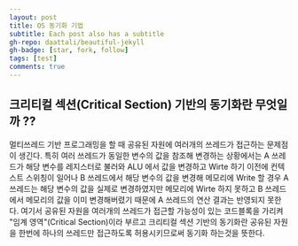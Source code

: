 ```yaml
---
layout: post
title: OS 동기화 기법
subtitle: Each post also has a subtitle
gh-repo: daattali/beautiful-jekyll
gh-badge: [star, fork, follow]
tags: [test]
comments: true
---
```


## 크리티컬 섹션(Critical Section) 기반의 동기화란 무엇일까 ??
  멀티쓰레드 기반 프로그래밍을 할 때 공유된 자원에 여러개의 쓰레드가 접근하는 문제점이 생긴다.
  특히 여러 쓰레드가 동일한 변수의 값을 참조해 변경하는 상황에서는 A 쓰레드가 해당 변수를 레지스터로 불러와
  ALU 에서 값을 변경하고 Wirte 하기 이전에 컨텍스트 스위칭이 일어나 B 쓰레드에서 해당 변수의 값을 변경해 메모리에 Write 할 경우
  A 쓰레드는 해당 변수의 값을 실제로 변경하였지만 메모리에 Wirte 하지 못하고 B 쓰레드에서 메모리의 값을 이미 변경해버렸기 때문에 A 쓰레드의 연산 결과는 반영되지 못한다.
  여기서 공유된 자원을 여러개의 쓰레드가 접근할 가능성이 있는 코드블록을 가리켜 "임계 영역"(Critical Section)이라 부르고
  크리티컬 섹션 기반의 동기화란 공유된 자원을 한번에 하나의 쓰레드만 접근하도록 허용시키므로써 동기화 하는것을 뜻한다.
  
  
  
  
  
  
  
